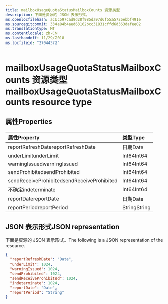 ```yaml
---
title: mailboxUsageQuotaStatusMailboxCounts 资源类型
description: 下面是资源的 JSON 表示形式。
ms.openlocfilehash: ac6c597cad9d28f985da97d6f55a5726ebbf491e
ms.sourcegitcommit: 334e84b4aed63162bcc31831cffd6d363dafee02
ms.translationtype: MT
ms.contentlocale: zh-CN
ms.lasthandoff: 11/29/2018
ms.locfileid: "27044372"
---
```

# <a name="mailboxusagequotastatusmailboxcounts-resource-type"></a><span data-ttu-id="c70b2-103">mailboxUsageQuotaStatusMailboxCounts 资源类型</span><span class="sxs-lookup"><span data-stu-id="c70b2-103">mailboxUsageQuotaStatusMailboxCounts resource type</span></span>

## <a name="properties"></a><span data-ttu-id="c70b2-104">属性</span><span class="sxs-lookup"><span data-stu-id="c70b2-104">Properties</span></span>

| <span data-ttu-id="c70b2-105">属性</span><span class="sxs-lookup"><span data-stu-id="c70b2-105">Property</span></span>              | <span data-ttu-id="c70b2-106">类型</span><span class="sxs-lookup"><span data-stu-id="c70b2-106">Type</span></span>   |
| :-------------------- | :----- |
| <span data-ttu-id="c70b2-107">reportRefreshDate</span><span class="sxs-lookup"><span data-stu-id="c70b2-107">reportRefreshDate</span></span>     | <span data-ttu-id="c70b2-108">日期</span><span class="sxs-lookup"><span data-stu-id="c70b2-108">Date</span></span>   |
| <span data-ttu-id="c70b2-109">underLimit</span><span class="sxs-lookup"><span data-stu-id="c70b2-109">underLimit</span></span>            | <span data-ttu-id="c70b2-110">Int64</span><span class="sxs-lookup"><span data-stu-id="c70b2-110">Int64</span></span>  |
| <span data-ttu-id="c70b2-111">warningIssued</span><span class="sxs-lookup"><span data-stu-id="c70b2-111">warningIssued</span></span>         | <span data-ttu-id="c70b2-112">Int64</span><span class="sxs-lookup"><span data-stu-id="c70b2-112">Int64</span></span>  |
| <span data-ttu-id="c70b2-113">sendProhibited</span><span class="sxs-lookup"><span data-stu-id="c70b2-113">sendProhibited</span></span>        | <span data-ttu-id="c70b2-114">Int64</span><span class="sxs-lookup"><span data-stu-id="c70b2-114">Int64</span></span>  |
| <span data-ttu-id="c70b2-115">sendReceiveProhibited</span><span class="sxs-lookup"><span data-stu-id="c70b2-115">sendReceiveProhibited</span></span> | <span data-ttu-id="c70b2-116">Int64</span><span class="sxs-lookup"><span data-stu-id="c70b2-116">Int64</span></span>  |
| <span data-ttu-id="c70b2-117">不确定</span><span class="sxs-lookup"><span data-stu-id="c70b2-117">indeterminate</span></span>         | <span data-ttu-id="c70b2-118">Int64</span><span class="sxs-lookup"><span data-stu-id="c70b2-118">Int64</span></span>  |
| <span data-ttu-id="c70b2-119">reportDate</span><span class="sxs-lookup"><span data-stu-id="c70b2-119">reportDate</span></span>            | <span data-ttu-id="c70b2-120">日期</span><span class="sxs-lookup"><span data-stu-id="c70b2-120">Date</span></span>   |
| <span data-ttu-id="c70b2-121">reportPeriod</span><span class="sxs-lookup"><span data-stu-id="c70b2-121">reportPeriod</span></span>          | <span data-ttu-id="c70b2-122">String</span><span class="sxs-lookup"><span data-stu-id="c70b2-122">String</span></span> |

## <a name="json-representation"></a><span data-ttu-id="c70b2-123">JSON 表示形式</span><span class="sxs-lookup"><span data-stu-id="c70b2-123">JSON representation</span></span>

<span data-ttu-id="c70b2-124">下面是资源的 JSON 表示形式。</span><span class="sxs-lookup"><span data-stu-id="c70b2-124">The following is a JSON representation of the resource.</span></span>

<!-- {
  "blockType": "resource",
  "@odata.type": "microsoft.graph.mailboxUsageQuotaStatusMailboxCounts"
} -->

```json
{
  "reportRefreshDate": "Date", 
  "underLimit": 1024, 
  "warningIssued": 1024, 
  "sendProhibited": 1024, 
  "sendReceiveProhibited": 1024, 
  "indeterminate": 1024, 
  "reportDate": "Date", 
  "reportPeriod": "String"
}
```
